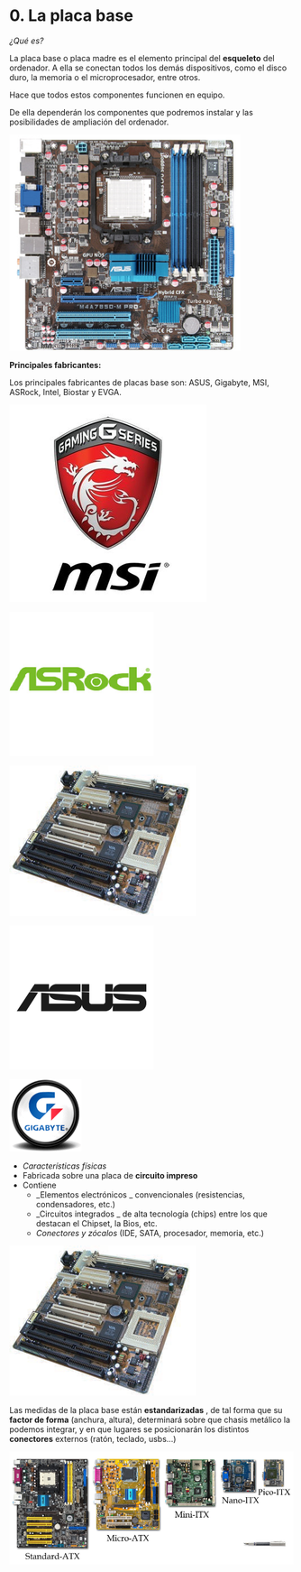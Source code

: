 # 0. La placa base

_¿Qué es?_

La placa base o placa madre es el elemento principal del **esqueleto** del ordenador. A ella se conectan todos los demás dispositivos, como el disco duro, la memoria o el microprocesador, entre otros.

Hace que todos estos componentes funcionen en equipo\.

De ella dependerán los componentes que podremos instalar y las posibilidades de ampliación del ordenador\.

![](img/U21_-_El_factor_de_forma0.png)

__Principales fabricantes:__

Los principales fabricantes de placas base son: ASUS, Gigabyte, MSI, ASRock, Intel, Biostar y EVGA.

![](img/U21_-_El_factor_de_forma1.jpg)

![](img/U21_-_El_factor_de_forma2.png)

![](img/U21_-_El_factor_de_forma3.png)

![](img/U21_-_El_factor_de_forma4.png)

![](img/U21_-_El_factor_de_forma5.gif)

* _Características físicas_
* Fabricada sobre una placa de  __circuito impreso__
* Contiene
  * _Elementos electrónicos _ convencionales \(resistencias, condensadores, etc\.\)
  * _Circuitos integrados _ de alta tecnología \(chips\) entre los que destacan el Chipset, la Bios, etc\.
  * _Conectores y zócalos_  \(IDE, SATA, procesador, memoria, etc\.\)

![](img/U21_-_El_factor_de_forma6.png)

Las medidas de la placa base están  __estandarizadas__ , de tal forma que su  __factor de forma__  \(anchura, altura\), determinará sobre que chasis metálico la podemos integrar, y en que lugares se posicionarán los distintos  __conectores__  externos \(ratón, teclado, usbs\.\.\.\)

![](img/U21_-_El_factor_de_forma7.png)
